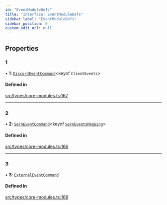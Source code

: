 ```yaml
---
id: "EventModuleDefs"
title: "Interface: EventModuleDefs"
sidebar_label: "EventModuleDefs"
sidebar_position: 0
custom_edit_url: null
---
```


## Properties

### 1

• **1**: [`DiscordEventCommand`](DiscordEventCommand.md)<keyof `ClientEvents`\>

#### Defined in

[src/types/core-modules.ts:167](https://github.com/sern-handler/handler/blob/504cdee/src/types/core-modules.ts#L167)

___

### 2

• **2**: [`SernEventCommand`](SernEventCommand.md)<keyof [`SernEventsMapping`](SernEventsMapping.md)\>

#### Defined in

[src/types/core-modules.ts:166](https://github.com/sern-handler/handler/blob/504cdee/src/types/core-modules.ts#L166)

___

### 3

• **3**: [`ExternalEventCommand`](ExternalEventCommand.md)

#### Defined in

[src/types/core-modules.ts:168](https://github.com/sern-handler/handler/blob/504cdee/src/types/core-modules.ts#L168)
